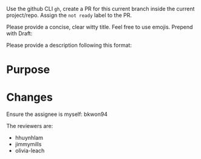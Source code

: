 Use the github CLI `gh`, create a PR for this current branch inside the current project/repo.
Assign the `not ready` label to the PR.

Please provide a concise, clear witty title. Feel free to use emojis. Prepend with Draft:

Please provide a description following this format:

# Purpose

# Changes

Ensure the assignee is myself: bkwon94

The reviewers are:

- hhuynhlam
- jimmymills
- olivia-leach

